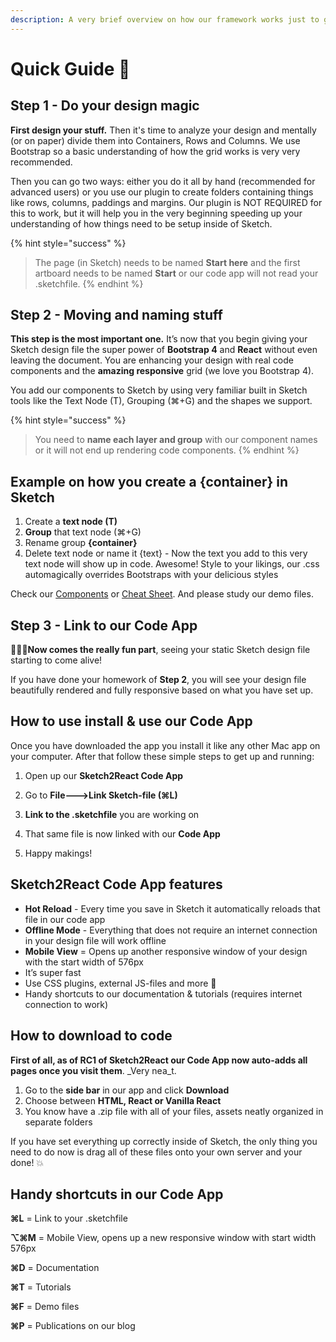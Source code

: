 ```yaml
---
description: A very brief overview on how our framework works just to get you started.
---
```


# Quick Guide 🚀

## Step 1 - Do your design magic

**First design your stuff.**  Then it's time to analyze your design and mentally \(or on paper\) divide them into Containers, Rows and Columns. We use Bootstrap so a basic understanding of how the grid works is very very recommended.

Then you can go two ways: either you do it all by hand \(recommended for advanced users\) or you use our plugin to create folders containing things like rows, columns, paddings and margins. Our plugin is NOT REQUIRED for this to work, but it will help you in the very beginning speeding up your understanding of how things need to be setup inside of Sketch.

{% hint style="success" %}
> The page \(in Sketch\) needs to be named **Start here** and the first artboard needs to be named **Start** or our code app will not read your .sketchfile.
{% endhint %}

## Step 2 - Moving and naming stuff

**This step is the most important one.** It’s now that you begin giving your Sketch design file the super power of **Bootstrap 4** and **React** without even leaving the document. You are enhancing your design with real code components and the **amazing responsive** grid \(we love you Bootstrap 4\).

You add our components to Sketch by using very familiar built in Sketch tools like the Text Node \(T\), Grouping \(⌘+G\) and the shapes we support.

{% hint style="success" %}
> You need to **name each layer and group** with our component names or it will not end up rendering code components.
{% endhint %}

## Example on how you create a {container} in Sketch

1. Create a **text node \(T\)**
2. **Group** that text node \(⌘+G\)
3. Rename group **{container}**
4. Delete text node or name it {text} - Now the text you add to this very text node will show up in code. Awesome! Style to your likings, our .css automagically overrides Bootstraps with your delicious styles

Check our [Components](https://sketch2react.gitbook.io/sketch2react-io/develop/components%20) or [Cheat Sheet](https://sketch2react.gitbook.io/sketch2react-io/learn/cheat-sheet). And please study our demo files.

## Step 3 - Link to our Code App

👨🏻‍💻**Now comes the really fun part**, seeing your static Sketch design file starting to come alive!

If you have done your homework of **Step 2**, you will see your design file beautifully rendered and fully responsive based on what you have set up.

## How to use install & use our Code App

Once you have downloaded the app you install it like any other Mac app on your computer. After that follow these simple steps to get up and running:

1. Open up our **Sketch2React Code App** 

2. Go to **File---&gt;Link Sketch-file \(⌘L\)** 

3. **Link to the .sketchfile** you are working on

4. That same file is now linked with our **Code App**

5. Happy makings!

## Sketch2React Code App features

* **Hot Reload** - Every time you save in Sketch it automatically reloads that file in our code app
* **Offline Mode** - Everything that does not require an internet connection in your design file will work offline
* **Mobile View** = Opens up another responsive window of your design with the start width of 576px
* It’s super fast 
* Use CSS plugins, external JS-files and more 💪
* Handy shortcuts to our documentation & tutorials \(requires internet connection to work\)

## How to download to code

**First of all, as of RC1 of Sketch2React our Code App now auto-adds all pages once you visit them**. _Very nea_t.

1. Go to the **side bar** in our app and click **Download**
2. Choose between **HTML, React or Vanilla React**
3. You know have a .zip file with all of your files, assets neatly organized in separate folders

If you have set everything up correctly inside of Sketch, the only thing you need to do now is drag all of these files onto your own server and your done! 💥

## Handy shortcuts in our Code App

**⌘L** = Link to your .sketchfile

**⌥⌘M** = Mobile View, opens up a new responsive window with start width 576px 

**⌘D** = Documentation 

**⌘T** = Tutorials 

**⌘F** = Demo files 

**⌘P** = Publications on our blog



